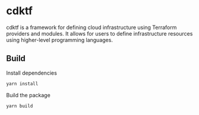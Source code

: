 # cdktf

cdktf is a framework for defining cloud infrastructure using Terraform providers and modules. It allows for
users to define infrastructure resources using higher-level programming languages.

## Build

Install dependencies

```bash
yarn install
```

Build the package

```bash
yarn build
```
